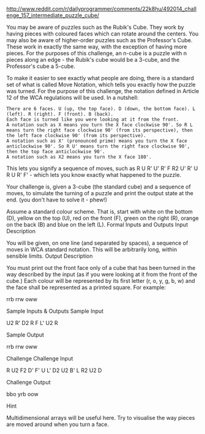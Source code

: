 http://www.reddit.com/r/dailyprogrammer/comments/22k8hu/492014_challenge_157_intermediate_puzzle_cube/

You may be aware of puzzles such as the Rubik's Cube. They work by having pieces with coloured faces which can rotate around the centers. You may also be aware of higher-order puzzles such as the Professor's Cube. These work in exactly the same way, with the exception of having more pieces. For the purposes of this challenge, an n-cube is a puzzle with n pieces along an edge - the Rubik's cube would be a 3-cube, and the Professor's cube a 5-cube.

To make it easier to see exactly what people are doing, there is a standard set of what is called Move Notation, which tells you exactly how the puzzle was turned. For the purpose of this challenge, the notation defined in Article 12 of the WCA regulations will be used. In a nutshell:

    There are 6 faces. U (up, the top face). D (down, the bottom face). L (left). R (right). F (front). B (back).
    Each face is turned like you were looking at it from the front.
    A notation such as X means you turn the X face clockwise 90'. So R L means turn the right face clockwise 90' (from its perspective), then the left face clockwise 90' (from its perspective).
    A notation such as X' (pronounced prime) means you turn the X face anticlockwise 90'. So R U' means turn the right face clockwise 90', then the top face anticlockwise 90'.
    A notation such as X2 means you turn the X face 180'.

This lets you signify a sequence of moves, such as R U R' U' R' F R2 U' R' U R U R' F' - which lets you know exactly what happened to the puzzle.

Your challenge is, given a 3-cube (the standard cube) and a sequence of moves, to simulate the turning of a puzzle and print the output state at the end. (you don't have to solve it - phew!)

Assume a standard colour scheme. That is, start with white on the bottom (D), yellow on the top (U), red on the front (F), green on the right (R), orange on the back (B) and blue on the left (L).
Formal Inputs and Outputs
Input Description

You will be given, on one line (and separated by spaces), a sequence of moves in WCA standard notation. This will be arbitrarily long, within sensible limits.
Output Description

You must print out the front face only of a cube that has been turned in the way described by the input (as if you were looking at it from the front of the cube.) Each colour will be represented by its first letter (r, o, y, g, b, w) and the face shall be represented as a printed square.
For example:

rrb
rrw
oww

Sample Inputs & Outputs
Sample Input

U2 R' D2 R F L' U2 R

Sample Output

 rrb
 rrw
 oww

Challenge
Challenge Input

R U2 F2 D' F' U L' D2 U2 B' L R2 U2 D

Challenge Output

bbo
yrb
oow

Hint

Multidimensional arrays will be useful here. Try to visualise the way pieces are moved around when you turn a face.

